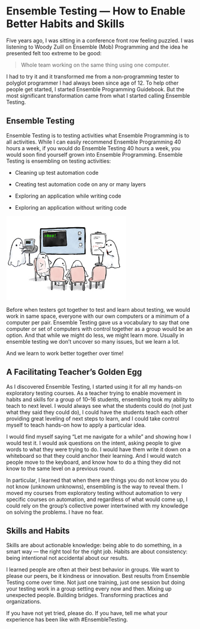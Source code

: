 # Ensemble Testing — How to Enable Better Habits and Skills

Five years ago, I was sitting in a conference front row feeling puzzled. I was listening to Woody Zuill on Ensemble (Mob) Programming and the idea he presented felt too extreme to be good:

> Whole team working on the same thing using one computer.

I had to try it and it transformed me from a non-programming tester to polyglot programmer I had always been since age of 12. To help other people get started, I started Ensemble Programming Guidebook. But the most significant transformation came from what I started calling Ensemble Testing.

## Ensemble Testing

Ensemble Testing is to testing activities what Ensemble Programming is to all activities. While I can easily recommend Ensemble Programming 40 hours a week, if you would do Ensemble Testing 40 hours a week, you would soon find yourself grown into Ensemble Programming.
Ensemble Testing is ensembling on testing activities:

* Cleaning up test automation code

* Creating test automation code on any or many layers

* Exploring an application while writing code

* Exploring an application without writing code

![Ensemble Testing Ongoing and the Group Works Together.](./ensembling_ghosts.jpeg)

Before when testers got together to test and learn about testing, we would work in same space, everyone with our own computers or a minimum of a computer per pair. Ensemble Testing gave us a vocabulary to say that one computer or set of computers with control together as a group would be an option. And that while we might do less, we might learn more. Usually in ensemble testing we don’t uncover so many issues, but we learn a lot. 

And we learn to work better together over time!

## A Facilitating Teacher’s Golden Egg

As I discovered Ensemble Testing, I started using it for all my hands-on exploratory testing courses. As a teacher trying to enable movement in habits and skills for a group of 10–16 students, ensembling took my ability to teach to next level. I would always see what the students could do (not just what they said they could do), I could have the students teach each other providing great leveling of next steps to learn, and I could take control myself to teach hands-on how to apply a particular idea.

I would find myself saying “Let me navigate for a while” and showing how I would test it. I would ask questions on the intent, asking people to give words to what they were trying to do. I would have them write it down on a whiteboard so that they could anchor their learning. And I would watch people move to the keyboard, and know how to do a thing they did not know to the same level on a previous round.

In particular, I learned that when there are things you do not know you do not know (unknown unknowns), ensembling is the way to reveal them.
I moved my courses from exploratory testing without automation to very specific courses on automation, and regardless of what would come up, I could rely on the group’s collective power intertwined with my knowledge on solving the problems. I have no fear.

## Skills and Habits

Skills are about actionable knowledge: being able to do something, in a smart way — the right tool for the right job. Habits are about consistency: being intentional not accidental about our results.

I learned people are often at their best behavior in groups. We want to please our peers, be it kindness or innovation.
Best results from Ensemble Testing come over time. Not just one training, just one session but doing your testing work in a group setting every now and then. Mixing up unexpected people. Building bridges. Transforming practices and organizations.

If you have not yet tried, please do. If you have, tell me what your experience has been like with #EnsembleTesting.